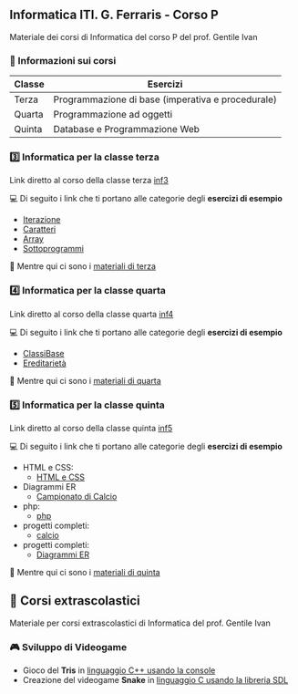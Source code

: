 ## Informatica ITI. G. Ferraris - Corso P
Materiale dei corsi di Informatica del corso P del prof. Gentile Ivan

### :information_desk_person: Informazioni sui corsi

| Classe    | Esercizi |
|--------   |----------|
| Terza     | Programmazione di base (imperativa e procedurale) |
| Quarta    | Programmazione ad oggetti |
| Quinta    | Database e Programmazione Web  |

### :three: Informatica per la classe terza 

Link diretto al corso della classe terza [inf3](https://github.com/prof-gentile-i/inf3/tree/main) 

:computer: Di seguito i link che ti portano alle categorie degli **esercizi di esempio**
- [Iterazione](https://github.com/prof-gentile-i/inf3/tree/main/Iterazione)
- [Caratteri](https://github.com/prof-gentile-i/inf3/tree/main/Caratteri)
- [Array](https://github.com/prof-gentile-i/inf3/tree/main/Array)
- [Sottoprogrammi](https://github.com/prof-gentile-i/inf3/tree/main/Sottoprogrammi/)

:memo: Mentre qui ci sono i [materiali di terza](https://github.com/prof-gentile-i/inf3/tree/main/Materiale) 

### :four: Informatica per la classe quarta

Link diretto al corso della classe quarta [inf4](https://github.com/prof-gentile-i/inf4/tree/main)

:computer: Di seguito i link che ti portano alle categorie degli **esercizi di esempio**
- [ClassiBase](https://github.com/prof-gentile-i/inf4/tree/main/ClassiBase)
- [Ereditarietà](https://github.com/prof-gentile-i/inf4/tree/mina/Ereditarieta)

:memo: Mentre qui ci sono i  [materiali di quarta](https://github.com/prof-gentile-i/inf4/tree/main/Materiali)


### :five: Informatica per la classe quinta

Link diretto al corso della classe quinta [inf5](https://github.com/prof-gentile-i/inf5/tree/main)

:computer: Di seguito i link che ti portano alle categorie degli **esercizi di esempio**
* HTML e CSS:
  - [HTML e CSS](https://github.com/prof-gentile-i/inf5/tree/main/Html%20e%20CSS/)
* Diagrammi ER
  - [Campionato di Calcio](https://github.com/prof-gentile-i/inf5/blob/main/Diagrammi%20ER/CampionatoCalcio.pdf)
* php:
  - [php](https://github.com/prof-gentile-i/inf5/tree/main/php)
* progetti completi:
  - [calcio](https://github.com/prof-gentile-i/inf5/tree/main/progetti_completi/calcio)
* progetti completi:
  - [Diagrammi ER](https://github.com/prof-gentile-i/inf5/tree/main/Diagrammi%20ER/esercizi)

:memo: Mentre qui ci sono i  [materiali di quinta](https://github.com/prof-gentile-i/inf5/tree/main/materiale)


## :blue_book: Corsi extrascolastici
Materiale per corsi extrascolastici di Informatica del prof. Gentile Ivan

### :video_game: Sviluppo di Videogame
* Gioco del **Tris** in [linguaggio C++ usando la console](https://github.com/prof-gentile-i/extra/tree/main/videogame/tris)
* Creazione del videogame **Snake** in [linguaggio C usando la libreria SDL](https://github.com/prof-gentile-i/extra/tree/main/videogame/sdl_C/Snake)




